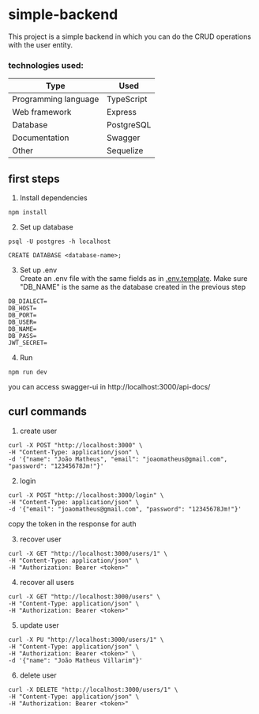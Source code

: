 # simple-backend

This project is a simple backend in which you can do the CRUD operations with the user entity.

### technologies used:
| Type                 | Used       |
|----------------------|------------|
| Programming language | TypeScript |
| Web framework        | Express    |
| Database             | PostgreSQL |
| Documentation        | Swagger    |
| Other                | Sequelize  |

## first steps
1. Install dependencies
```
npm install
```

2. Set up database
```
psql -U postgres -h localhost

CREATE DATABASE <database-name>;
```

3. Set up .env  
Create an .env file with the same fields as in [.env.template](.env.template). Make sure "DB_NAME" is the same as the database created in the previous step
```
DB_DIALECT=
DB_HOST=
DB_PORT=
DB_USER=
DB_NAME=
DB_PASS=
JWT_SECRET=
```

4. Run
```
npm run dev
```
you can access swagger-ui in http://localhost:3000/api-docs/

## curl commands

1. create user
```
curl -X POST "http://localhost:3000" \
-H "Content-Type: application/json" \
-d '{"name": "João Matheus", "email": "joaomatheus@gmail.com", "password": "12345678Jm!"}'
```

2. login
```
curl -X POST "http://localhost:3000/login" \
-H "Content-Type: application/json" \
-d '{"email": "joaomatheus@gmail.com", "password": "12345678Jm!"}'
```
copy the token in the response for auth

3. recover user
```
curl -X GET "http://localhost:3000/users/1" \
-H "Content-Type: application/json" \
-H "Authorization: Bearer <token>"
```

4. recover all users
```
curl -X GET "http://localhost:3000/users" \
-H "Content-Type: application/json" \
-H "Authorization: Bearer <token>"
```

5. update user
```
curl -X PU "http://localhost:3000/users/1" \
-H "Content-Type: application/json" \
-H "Authorization: Bearer <token>" \
-d '{"name": "João Matheus Villarim"}'
```

6. delete user
```
curl -X DELETE "http://localhost:3000/users/1" \
-H "Content-Type: application/json" \
-H "Authorization: Bearer <token>"
```